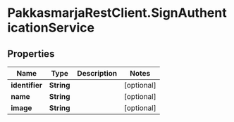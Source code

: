 # PakkasmarjaRestClient.SignAuthenticationService

## Properties
Name | Type | Description | Notes
------------ | ------------- | ------------- | -------------
**identifier** | **String** |  | [optional] 
**name** | **String** |  | [optional] 
**image** | **String** |  | [optional] 


